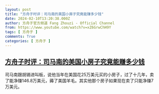 ```yaml
---
layout: post
title: "方舟子时评：司马南的美国小房子究竟能赚多少钱"
date: 2024-02-10T13:20:38.000Z
author: 方舟子官方频道 Fang Zhouzi - Official Channel
from: https://www.youtube.com/watch?v=xZ6GrwChH9Y
tags: [ 方舟子 ]
comments: True
categories: [ 方舟子 ]
---
```

<!--1707571238000-->
[方舟子时评：司马南的美国小房子究竟能赚多少钱](https://www.youtube.com/watch?v=xZ6GrwChH9Y)
------

<div>
司马南跟胡锡进叫板，说他当年在美国花25万美元买的小房子，过了十几年，卖了能净赚146.8万美元，薅了美国羊毛。其实他那个房子如果现在卖了只能净赚7万美元。
</div>
